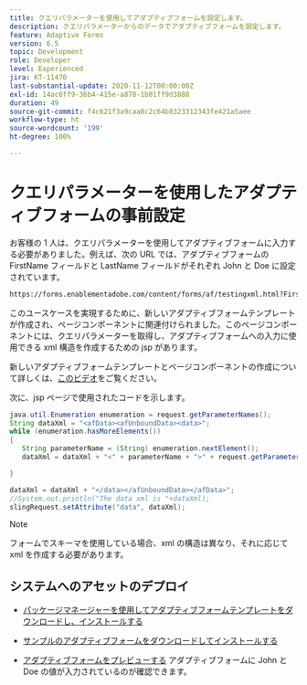 ```yaml
---
title: クエリパラメーターを使用してアダプティブフォームを設定します。
description: クエリパラメーターからのデータでアダプティブフォームを設定します。
feature: Adaptive Forms
version: 6.5
topic: Development
role: Developer
level: Experienced
jira: KT-11470
last-substantial-update: 2020-11-12T00:00:00Z
exl-id: 14ac6ff9-36b4-415e-a878-1b01ff9d3888
duration: 49
source-git-commit: f4c621f3a9caa8c2c64b8323312343fe421a5aee
workflow-type: ht
source-wordcount: '199'
ht-degree: 100%

---
```


# クエリパラメーターを使用したアダプティブフォームの事前設定

お客様の 1 人は、クエリパラメーターを使用してアダプティブフォームに入力する必要がありました。例えば、次の URL では、アダプティブフォームの FirstName フィールドと LastName フィールドがそれぞれ John と Doe に設定されています。

```html
https://forms.enablementadobe.com/content/forms/af/testingxml.html?FirstName=John&LastName=Doe
```

このユースケースを実現するために、新しいアダプティブフォームテンプレートが作成され、ページコンポーネントに関連付けられました。このページコンポーネントには、クエリパラメーターを取得し、アダプティブフォームへの入力に使用できる xml 構造を作成するための jsp があります。

新しいアダプティブフォームテンプレートとページコンポーネントの作成について詳しくは、[このビデオ](https://experienceleague.adobe.com/docs/experience-manager-learn/forms/storing-and-retrieving-form-data/part5.html?lang=ja)をご覧ください。

次に、jsp ページで使用されたコードを示します。

```java
java.util.Enumeration enumeration = request.getParameterNames();
String dataXml = "<afData><afUnboundData><data>";
while (enumeration.hasMoreElements())
{
   String parameterName = (String) enumeration.nextElement();
   dataXml = dataXml + "<" + parameterName + ">" + request.getParameter(parameterName) + "</" + parameterName + ">";

}

dataXml = dataXml + "</data></afUnboundData></afData>";
//System.out.println("The data xml is "+dataXml);
slingRequest.setAttribute("data", dataXml);
```

>[!NOTE]
>
>フォームでスキーマを使用している場合、xml の構造は異なり、それに応じて xml を作成する必要があります。


## システムへのアセットのデプロイ

* [パッケージマネージャーを使用してアダプティブフォームテンプレートをダウンロードし、インストールする](assets/populate-with-xml.zip)
* [サンプルのアダプティブフォームをダウンロードしてインストールする](assets/populate-af-with-query-paramters-form.zip)

* [アダプティブフォームをプレビューする](http://localhost:4502/content/dam/formsanddocuments/testingxml/jcr:content?wcmmode=disabled&amp;FirstName=John&amp;LastName=Doe)
アダプティブフォームに John と Doe の値が入力されているのが確認できます。
